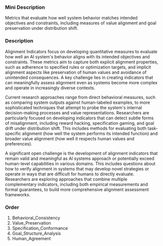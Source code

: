 ### Mini Description

Metrics that evaluate how well system behavior matches intended objectives and constraints, including measures of value alignment and goal preservation under distribution shift.

### Description

Alignment Indicators focus on developing quantitative measures to evaluate how well an AI system's behavior aligns with its intended objectives and constraints. These metrics aim to capture both explicit alignment properties, such as adherence to specified rules or optimization targets, and implicit alignment aspects like preservation of human values and avoidance of unintended consequences. A key challenge lies in creating indicators that can meaningfully assess alignment even as systems become more complex and operate in increasingly diverse contexts.

Current research approaches range from direct behavioral measures, such as comparing system outputs against human-labeled examples, to more sophisticated techniques that attempt to probe the system's internal decision-making processes and value representations. Researchers are particularly focused on developing indicators that can detect subtle forms of misalignment, including reward hacking, specification gaming, and goal drift under distribution shift. This includes methods for evaluating both task-specific alignment (how well the system performs its intended function) and broader value alignment (how well it respects human values and preferences).

A significant open challenge is the development of alignment indicators that remain valid and meaningful as AI systems approach or potentially exceed human-level capabilities in various domains. This includes questions about how to verify alignment in systems that may develop novel strategies or operate in ways that are difficult for humans to directly evaluate. Researchers are exploring approaches that combine multiple complementary indicators, including both empirical measurements and formal guarantees, to build more comprehensive alignment assessment frameworks.

### Order

1. Behavioral_Consistency
2. Value_Preservation
3. Specification_Conformance
4. Goal_Structure_Analysis
5. Human_Agreement
